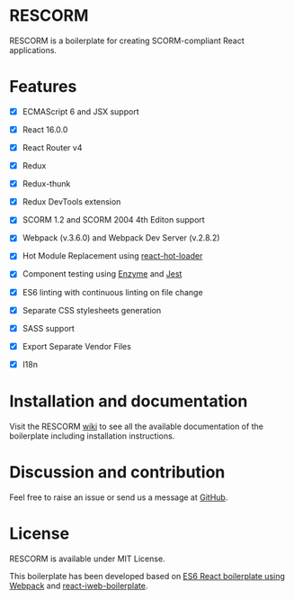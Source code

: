 # RESCORM

RESCORM is a boilerplate for creating SCORM-compliant React applications.


# Features

- [x] ECMAScript 6 and JSX support
- [x] React 16.0.0
- [x] React Router v4
- [x] Redux
- [x] Redux-thunk
- [x] Redux DevTools extension
- [x] SCORM 1.2 and SCORM 2004 4th Editon support
- [x] Webpack (v.3.6.0) and Webpack Dev Server (v.2.8.2)
- [x] Hot Module Replacement using [react-hot-loader](https://github.com/gaearon/react-hot-loader)
- [x] Component testing using [Enzyme](https://github.com/airbnb/enzyme) and [Jest](https://facebook.github.io/jest)
- [x] ES6 linting with continuous linting on file change
- [x] Separate CSS stylesheets generation
- [x] SASS support
- [x] Export Separate Vendor Files
- [x] I18n  
  
  
# Installation and documentation

Visit the RESCORM [wiki](https://github.com/agordillo/RESCORM/wiki) to see all the available documentation of the boilerplate including installation instructions. 
 
 
# Discussion and contribution
  
Feel free to raise an issue or send us a message at [GitHub](https://github.com/agordillo/RESCORM/issues).  


# License

RESCORM is available under MIT License.

This boilerplate has been developed based on [ES6 React boilerplate using Webpack](https://github.com/KleoPetroff/react-webpack-boilerplate) and [react-iweb-boilerplate](https://github.com/sonsoleslp/react-iweb-boilerplate).

